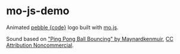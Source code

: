 # mo-js-demo

Animated [pebble {code}](http://pebblecode.com) logo built with [mo.js](http://mojs.io/).

Sound based on ["Ping Pong Ball Bouncing" by Maynardkenmuir](https://freesound.org/people/Maynardkenmuir/sounds/328108/),
[CC Attribution Noncommercial](http://creativecommons.org/licenses/by-nc/3.0/).
